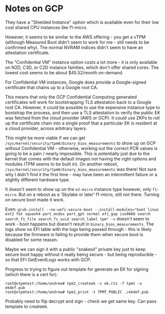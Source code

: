 # Notes on GCP

They have a "Shielded Instance" option which is available even for their low cost shared CPU instances
like f1-micro.

However, it seems to be similar to the AWS offering - you get a vTPM (although Measured
Boot didn't seem to work for me - still needs to be confirmed why). The normal NVRAM
indices didn't seem to have an attestation certificate.

The "Confidential VM" instance option costs a lot more - it is only available on N2D, C3D, or C2D
instance families, which don't offer shared cores. The lowest cost seems to be about
$45.52/month on-demand.

For Confidential VM instances, Google does provide a Google-signed certificate that chains up to
a Google root CA.

This means that only the GCP Confidential Computing generated certificates will work for
bootstrapping TLS attestation back to a Google root CA. However, it could be possible to
use the expensive instance type to bootstrap the process, and then use a TLS attestation
to verify the public EK was fetched from the cloud provider (AWS or GCP). It could use
ZKPs to roll up the certificate chain into a single proof that a particular EK is
resident at a cloud provider, across arbitrary layers.

This might be more viable if we can get `/sys/kernel/security/tpm0/binary_bios_measurements` to
show up on GCP without Confidential VM - otherwise, working out the correct PCR values
is going to be a pain / nearly impossible. This is potentially just due to the kernel
that comes with the default images not having the right options and modules (TPM seems
to be built in).
On another reboot, `/sys/kernel/security/tpm0/binary_bios_measurements` was there!
Not sure why I didn't find it the first time - may have been an intermittent failure
or a slightly different hardware type.

It doesn't seem to show up on the `e2-micro` instance type however, only `f1-micro`.
But on a reboot as a 'Skylake or later' f1-micro, still not there. Turning on
secure boot made it work.

Even:
`grub-install --no-uefi-secure-boot --install-modules="boot linux ext2 fat squash4 part_msdos part_gpt normal efi_gop iso9660 search search_fs_file search_fs_uuid search_label tpm" -v`
doesn't seem to work - boot happens but doesn't result in `binary_bios_measurements`. The logs show no EFI table with the logs being passed through - this is likely because the firmware is failing to provide them when secure boot is disabled for some reason.

Maybe we can sign it with a public "snakeoil" private key just to keep secure boot happy without it really being secure - but being reproducible - so that EFI GetEventLogs works with GCP.

Progress to trying to figure out template for generate an EK for signing (which there
is a cert for).
```
root@vtpmtest:/home/andrew# tpm2_createek -c ek.ctx -f tpmt -u ekdef.pub
root@vtpmtest:/home/andrew# tpm2_print -t TPMT_PUBLIC ./ekdef.pub 
```
Probably need to flip decrypt and sign - check we get same key.
Can pass template to createek.
